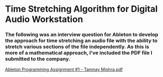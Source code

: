 # Time Stretching Algorithm for Digital Audio Workstation

### The following was an interview question for Ableton to develop the approach for time stretching an audio file with the ability to stretch various sections of the file independently. As this is more of a mathematical approach, I've included the PDF file I submitted to the company.

[Ableton Programming Assignment #1 - Tanmay Mishra.pdf](https://github.com/tmishra3/Time-Stretching-Algorithm-for-Digital-Audio-Workstation-/files/7621816/Ableton.Programming.Assignment.1.-.Tanmay.Mishra.pdf)
